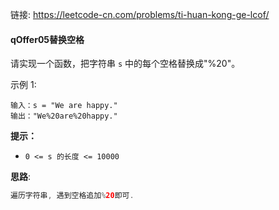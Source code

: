链接:   https://leetcode-cn.com/problems/ti-huan-kong-ge-lcof/

#### qOffer05替换空格

请实现一个函数，把字符串 `s` 中的每个空格替换成"%20"。

示例 1:

```
输入：s = "We are happy."
输出："We%20are%20happy."
```

**提示：**

- `0 <= s 的长度 <= 10000`

**思路**: 

```java
遍历字符串, 遇到空格追加%20即可. 
```









